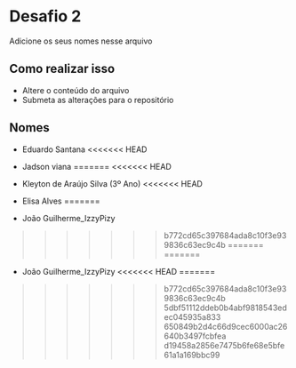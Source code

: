 # Desafio 2

Adicione os seus nomes nesse arquivo


## Como realizar isso

- Altere o conteúdo do arquivo
- Submeta as alterações para o repositório

## Nomes

- Eduardo Santana
<<<<<<< HEAD

- Jadson viana
=======
<<<<<<< HEAD
- Kleyton de Araújo Silva (3º Ano)
<<<<<<< HEAD
- Elisa Alves
=======
- João Guilherme_IzzyPizy
>>>>>>> b772cd65c397684ada8c10f3e939836c63ec9c4b
=======
=======
- João Guilherme_IzzyPizy
<<<<<<< HEAD
=======
>>>>>>> b772cd65c397684ada8c10f3e939836c63ec9c4b
>>>>>>> 5dbf51112ddeb0b4abf9818543edec045935a833
>>>>>>> 650849b2d4c66d9cec6000ac26640b3497fcbfea
>>>>>>> d19458a2856e7475b6fe68e5bfe61a1a169bbc99
